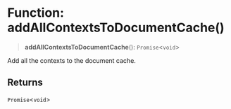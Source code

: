 # Function: addAllContextsToDocumentCache()

> **addAllContextsToDocumentCache**(): `Promise`\<`void`\>

Add all the contexts to the document cache.

## Returns

`Promise`\<`void`\>
